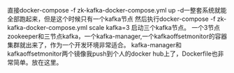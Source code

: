 直接docker-compose -f zk-kafka-docker-compose.yml up -d一整套系统就能全部跑起来，但是这个时候只有一个kafka节点
然后执行docker-compose -f zk-kafka-docker-compose.yml scale kafka=3 启动三个kafka节点。
一个3节点zookeeper和三节点kafka，一个kafka-manager,一个kafkaoffsetmonitor的容器集群就出来了，作为一个开发环境非常适合。
kafka-manager和kafkaoffsetmonitor两个镜像我push到个人的docker hub上了，Dockerfile也非常简单。放在这里。
